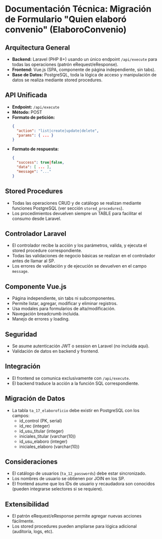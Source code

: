 # Documentación Técnica: Migración de Formulario "Quien elaboró convenio" (ElaboroConvenio)

## Arquitectura General
- **Backend:** Laravel (PHP 8+) usando un único endpoint `/api/execute` para todas las operaciones (patrón eRequest/eResponse).
- **Frontend:** Vue.js (SPA, componente de página independiente, sin tabs).
- **Base de Datos:** PostgreSQL, toda la lógica de acceso y manipulación de datos se realiza mediante stored procedures.

## API Unificada
- **Endpoint:** `/api/execute`
- **Método:** POST
- **Formato de petición:**
  ```json
  {
    "action": "list|create|update|delete",
    "params": { ... }
  }
  ```
- **Formato de respuesta:**
  ```json
  {
    "success": true|false,
    "data": [ ... ],
    "message": "..."
  }
  ```

## Stored Procedures
- Todas las operaciones CRUD y de catálogo se realizan mediante funciones PostgreSQL (ver sección `stored_procedures`).
- Los procedimientos devuelven siempre un TABLE para facilitar el consumo desde Laravel.

## Controlador Laravel
- El controlador recibe la acción y los parámetros, valida, y ejecuta el stored procedure correspondiente.
- Todas las validaciones de negocio básicas se realizan en el controlador antes de llamar al SP.
- Los errores de validación y de ejecución se devuelven en el campo `message`.

## Componente Vue.js
- Página independiente, sin tabs ni subcomponentes.
- Permite listar, agregar, modificar y eliminar registros.
- Usa modales para formularios de alta/modificación.
- Navegación breadcrumb incluida.
- Manejo de errores y loading.

## Seguridad
- Se asume autenticación JWT o session en Laravel (no incluida aquí).
- Validación de datos en backend y frontend.

## Integración
- El frontend se comunica exclusivamente con `/api/execute`.
- El backend traduce la acción a la función SQL correspondiente.

## Migración de Datos
- La tabla `ta_17_elaboroficio` debe existir en PostgreSQL con los campos:
  - id_control (PK, serial)
  - id_rec (integer)
  - id_usu_titular (integer)
  - iniciales_titular (varchar(10))
  - id_usu_elaboro (integer)
  - iniciales_elaboro (varchar(10))

## Consideraciones
- El catálogo de usuarios (`ta_12_passwords`) debe estar sincronizado.
- Los nombres de usuario se obtienen por JOIN en los SP.
- El frontend asume que los IDs de usuario y recaudadora son conocidos (pueden integrarse selectores si se requiere).

## Extensibilidad
- El patrón eRequest/eResponse permite agregar nuevas acciones fácilmente.
- Los stored procedures pueden ampliarse para lógica adicional (auditoría, logs, etc).

